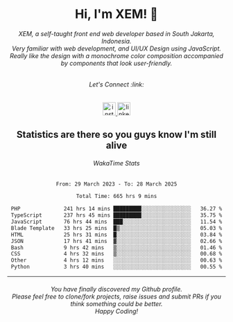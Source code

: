 <h1 align="center">Hi, I'm XEM! <span class="wave">👋</span></h1>

<h6 align="center">XEM, a self-taught front end web developer based in South Jakarta, Indonesia.<br>Very familiar with web development, and UI/UX Design using JavaScript.<br>Really like the design with a monochrome color composition accompanied by components that look user-friendly.</h6>

<div align="center">
  <h6>
    <i>Let's Connect :link:</i>
  </h6>
  <a href="https://instagram.com/ensayiti" target="_blank">
    <img src="https://img.shields.io/static/v1?message=Instagram&logo=instagram&label=&color=E4405F&logoColor=white&labelColor=&style=for-the-badge" height="30" alt="instagram logo"  />
  </a>
  <a href="https://www.linkedin.com/in/samuel-andika-94616625b/" target="_blank">
    <img src="https://img.shields.io/static/v1?message=LinkedIn&logo=linkedin&label=&color=0077B5&logoColor=white&labelColor=&style=for-the-badge" height="30" alt="linkedin logo"  />
  </a>
</div>

<h2 align="center">Statistics are there so you guys know I'm still alive</h1>

<div align="center">
  
  <h6>WakaTime Stats</h6>
  <!--START_SECTION:waka-->

```txt
From: 29 March 2023 - To: 28 March 2025

Total Time: 665 hrs 9 mins

PHP              241 hrs 14 mins █████████░░░░░░░░░░░░░░░░   36.27 %
TypeScript       237 hrs 45 mins █████████░░░░░░░░░░░░░░░░   35.75 %
JavaScript       76 hrs 44 mins  ███░░░░░░░░░░░░░░░░░░░░░░   11.54 %
Blade Template   33 hrs 25 mins  █▒░░░░░░░░░░░░░░░░░░░░░░░   05.03 %
HTML             25 hrs 31 mins  █░░░░░░░░░░░░░░░░░░░░░░░░   03.84 %
JSON             17 hrs 41 mins  ▓░░░░░░░░░░░░░░░░░░░░░░░░   02.66 %
Bash             9 hrs 42 mins   ▒░░░░░░░░░░░░░░░░░░░░░░░░   01.46 %
CSS              4 hrs 32 mins   ▒░░░░░░░░░░░░░░░░░░░░░░░░   00.68 %
Other            4 hrs 12 mins   ░░░░░░░░░░░░░░░░░░░░░░░░░   00.63 %
Python           3 hrs 40 mins   ░░░░░░░░░░░░░░░░░░░░░░░░░   00.55 %
```

<!--END_SECTION:waka-->
</div>

---

<h6 align="center">
  You have finally discovered my Github profile.
  <br>
  Please feel free to clone/fork projects, raise issues and submit PRs if you think something could be better.
  <br>
  <i>Happy Coding!</i>
</h6>
